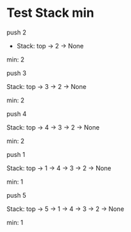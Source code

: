 # Test Stack min

push 2

* Stack:  top -> 2 -> None

min:  2

push 3

Stack:  top -> 3 -> 2 -> None

min:  2

push 4

Stack:  top -> 4 -> 3 -> 2 -> None

min:  2

push 1

Stack:  top -> 1 -> 4 -> 3 -> 2 -> None

min:  1

push 5

Stack:  top -> 5 -> 1 -> 4 -> 3 -> 2 -> None

min:  1